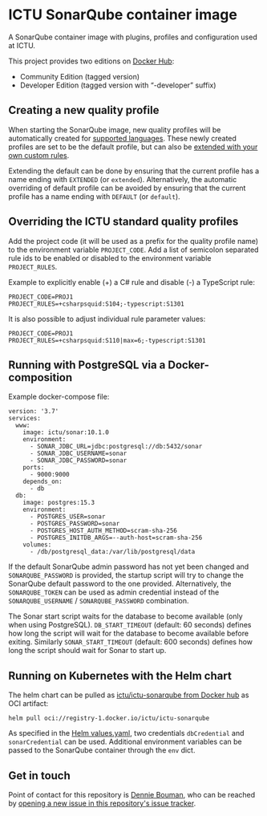 # ICTU SonarQube container image

A SonarQube container image with plugins, profiles and configuration used at ICTU.

This project provides two editions on [Docker Hub](https://hub.docker.com/r/ictu/sonar/tags):

* Community Edition (tagged version)
* Developer Edition (tagged version with “-developer” suffix)


## Creating a new quality profile

When starting the SonarQube image, new quality profiles will be automatically created for [supported languages](https://github.com/ICTU/sonar/blob/master/src/config.json).
These newly created profiles are set to be the default profile, but can also be [extended with your own custom rules](https://docs.sonarsource.com/sonarqube/latest/instance-administration/quality-profiles/#extending-a-quality-profile).

Extending the default can be done by ensuring that the current profile has a name ending with `EXTENDED` (or `extended`).
Alternatively, the automatic overriding of default profile can be avoided by ensuring that the current profile has a name ending with `DEFAULT` (or `default`).


## Overriding the ICTU standard quality profiles

Add the project code (it will be used as a prefix for the quality profile name) to the environment variable `PROJECT_CODE`.
Add a list of semicolon separated rule ids to be enabled or disabled to the environment variable `PROJECT_RULES`.

Example to explicitly enable (+) a C# rule and disable (-) a TypeScript rule:

    PROJECT_CODE=PROJ1
    PROJECT_RULES=+csharpsquid:S104;-typescript:S1301

It is also possible to adjust individual rule parameter values:

    PROJECT_CODE=PROJ1
    PROJECT_RULES=+csharpsquid:S110|max=6;-typescript:S1301


## Running with PostgreSQL via a Docker-composition

Example docker-compose file:

    version: '3.7'
    services:
      www:
        image: ictu/sonar:10.1.0
        environment:
          - SONAR_JDBC_URL=jdbc:postgresql://db:5432/sonar
          - SONAR_JDBC_USERNAME=sonar
          - SONAR_JDBC_PASSWORD=sonar
        ports:
          - 9000:9000
        depends_on:
          - db
      db:
        image: postgres:15.3
        environment:
          - POSTGRES_USER=sonar
          - POSTGRES_PASSWORD=sonar
          - POSTGRES_HOST_AUTH_METHOD=scram-sha-256
          - POSTGRES_INITDB_ARGS=--auth-host=scram-sha-256
        volumes:
          - /db/postgresql_data:/var/lib/postgresql/data


If the default SonarQube admin password has not yet been changed and `SONARQUBE_PASSWORD` is provided, the startup script will try to change the SonarQube default password to the one provided.
Alternatively, the `SONARQUBE_TOKEN` can be used as admin credential instead of the `SONARQUBE_USERNAME` / `SONARQUBE_PASSWORD` combination.

The Sonar start script waits for the database to become available (only when using PostgreSQL).
`DB_START_TIMEOUT` (default: 60 seconds) defines how long the script will wait for the database to become available before exiting.
Similarly `SONAR_START_TIMEOUT` (default: 600 seconds) defines how long the script should wait for Sonar to start up.


## Running on Kubernetes with the Helm chart

The helm chart can be pulled as [ictu/ictu-sonarqube from Docker hub](https://hub.docker.com/r/ictu/ictu-sonarqube/tags) as OCI artifact:
```
helm pull oci://registry-1.docker.io/ictu/ictu-sonarqube
```

As specified in the [Helm values.yaml](https://github.com/ICTU/sonar/blob/master/helm/values.yaml), two credentials `dbCredential` and `sonarCredential` can be used.
Additional environment variables can be passed to the SonarQube container through the `env` dict.

## Get in touch

Point of contact for this repository is [Dennie Bouman](https://github.com/denniebouman), who can be reached by [opening a new issue in this repository's issue tracker](https://github.com/ICTU/sonar/issues/new).
